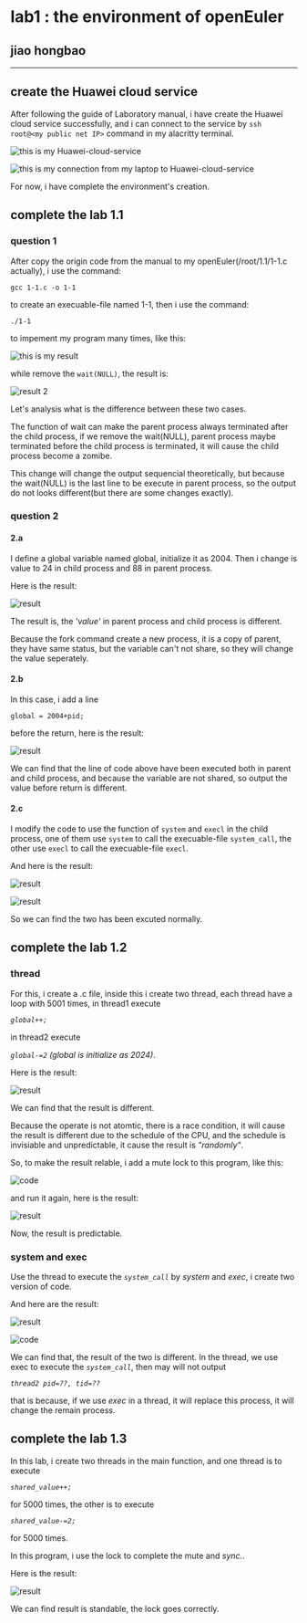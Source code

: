 # lab1 : the environment of openEuler
## jiao hongbao 
----------------------------------------

## create the Huawei cloud service

After following the guide of Laboratory manual, i have create the Huawei cloud service successfully, and i can connect to the service by 
`ssh root@<my public net IP>`
command in my alacritty terminal.

![this is my Huawei-cloud-service](README1/Huaweicloud.png "this is my Huawei-cloud-service screenshot.")

![this is my connection from my laptop to Huawei-cloud-service](README1/ssh.png "this is my connection from my laptop to Huawei-cloud-service.")

For now, i have complete the environment's creation.


## complete the lab 1.1

### question 1
After copy the origin code from the manual to my openEuler(/root/1.1/1-1.c  actually), i use the command: 

`gcc 1-1.c -o 1-1`

to create an execuable-file named 1-1, then i use the command:


`./1-1`

to impement my program many times, like this:

![this is my result](report/1/1.1/1.png "result of run 1-1.c")

while remove the `wait(NULL)`, the result is:

![result 2](report/1/1.1/2.png "result when remove the wait")

Let's analysis what is the difference between these two cases.

The function of wait can make the parent process always terminated after the child process, if we remove the wait(NULL), parent process maybe terminated before the child process is terminated, it will cause the child process become a zomibe. 

This change will change the output sequencial theoretically, but because the wait(NULL) is the last line to be execute in parent process, so the output do not looks different(but there are some changes exactly). 

### question 2 

#### 2.a

I define a global variable named global, initialize it as 2004. Then i change is value to 24 in child process and 88 in parent process. 

Here is the result:

![result](report/1/1.1/3.png "result")

The result is, the *'value'* in parent process and child process is different.

Because the fork command create a new process, it is a copy of parent, they have same status, but the variable can't not share, so they will change the value seperately.

#### 2.b

In this case, i add a line

`global = 2004+pid;`

before the return, here is the result:

![result](report/1/1.1/4.png "result")


We can find that the line of code above have been executed both in parent and child process, and because the variable are not shared, so output the value before return is different.

#### 2.c

I modify the code to use the function of `system` and `execl` in the child process, one of them use `system` to call the execuable-file `system_call`, the other use `execl` to call the execuable-file `execl`.

And here is the result:

![result](report/1/1.1/5.png "result_system")

![result](report/1/1.1/6.png "result exec")

So we can find the two has been excuted normally.


## complete the lab 1.2

### thread
For this, i create a .c file, inside this i create two thread, each thread have a loop with 5001 times, in thread1 execute 

*`global++;`*

in thread2 execute 

*`global-=2`  (global is initialize as 2024)*.

Here is the result:

![result](report/1/1.2/1.png "result")

We can find that the result is different.

Because the operate is not atomtic, there is a race condition, it will cause the result is different due to the schedule of the CPU, and the schedule is invisiable and unpredictable, it cause the result is *"randomly"*.

So, to make the result relable, i add a mute lock to this program, like this:

![code](README1/2-2.png "code")

and run it again, here is the result:

![result](report/1/1.2/2.png "result")

Now, the result is predictable.


### system and exec 

Use the thread to execute the *`system_call`* by *system* and *exec*, i create two version of code.

And here are the result:

![result](report/1/1.2/3.png "result system")

![code](report/1/1.2/4.png "result exec")

We can find that, the result of the two is different. In the thread, we use exec to execute the *`system_call`*, then may will not output 

*`thread2 pid=??, tid=??`*

that is because, if we use *exec* in a thread, it will replace this process, it will change the remain process.


## complete the lab 1.3

In this lab, i create two threads in the main function, and one thread is to execute 

*`shared_value++;`* 

for 5000 times, the other is to execute 

*`shared_value-=2;`*

for 5000 times.

In this program, i use the lock to complete the mute and *sync.*.

Here is the result:

![result](report/1/1.3/5.png "result")

We can find result is standable, the lock goes correctly.








